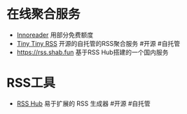 # 在线聚合服务
- [Innoreader](https://www.innoreader.com/) 用部分免费额度
- [Tiny Tiny RSS](https://tt-rss.org/) 开源的自托管的RSS聚合服务 #开源 #自托管
- https://rss.shab.fun 基于RSS Hub搭建的一个国内服务

# RSS工具
- [RSS Hub](https://docs.rsshub.app/) 易于扩展的 RSS 生成器 #开源 #自托管 



